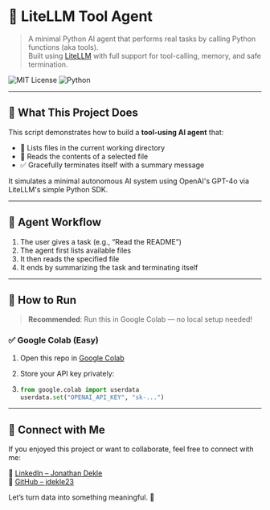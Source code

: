 # 🔧 LiteLLM Tool Agent

> A minimal Python AI agent that performs real tasks by calling Python functions (aka tools).  
> Built using [LiteLLM](https://github.com/BerriAI/litellm) with full support for tool-calling, memory, and safe termination.

![MIT License](https://img.shields.io/badge/license-MIT-green)
![Python](https://img.shields.io/badge/Python-3.8%2B-blue)

---

## 🤖 What This Project Does

This script demonstrates how to build a **tool-using AI agent** that:
- 📁 Lists files in the current working directory
- 📖 Reads the contents of a selected file
- ✅ Gracefully terminates itself with a summary message

It simulates a minimal autonomous AI system using OpenAI's GPT-4o via LiteLLM's simple Python SDK.

---

## 🧠 Agent Workflow

1. The user gives a task (e.g., “Read the README”)
2. The agent first lists available files
3. It then reads the specified file
4. It ends by summarizing the task and terminating itself

---

## 🧪 How to Run

> **Recommended**: Run this in Google Colab — no local setup needed!

### ✅ Google Colab (Easy)
1. Open this repo in [Google Colab](https://colab.research.google.com/)
2. Store your API key privately:

3. 
   ```python
   from google.colab import userdata
   userdata.set("OPENAI_API_KEY", "sk-...")

---

## 🤝 Connect with Me

If you enjoyed this project or want to collaborate, feel free to connect with me:

🔗 [LinkedIn – Jonathan Dekle](https://www.linkedin.com/in/jdekle23)  
🐙 [GitHub – jdekle23](https://github.com/jdekle23)

Let’s turn data into something meaningful. 🚀
